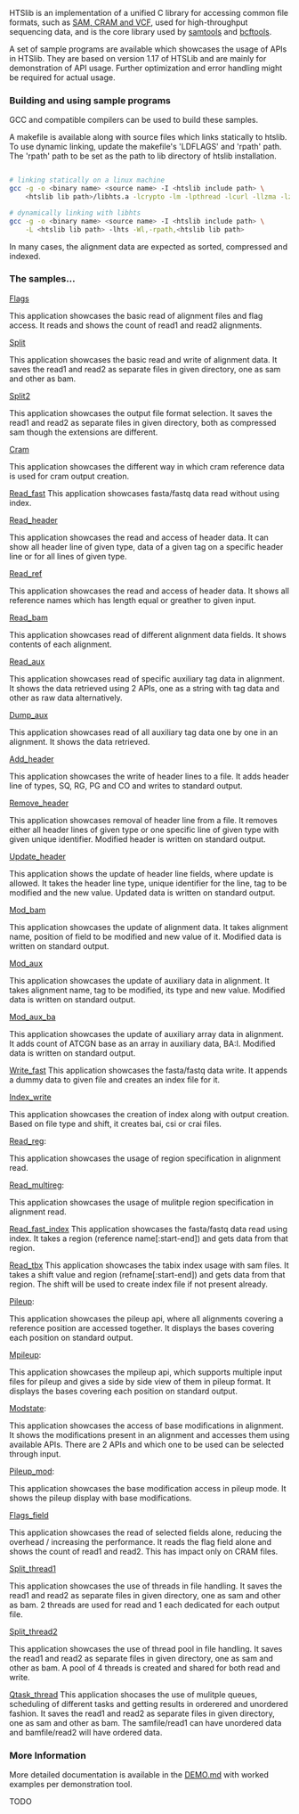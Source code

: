 HTSlib is an implementation of a unified C library for accessing common file
formats, such as [SAM, CRAM and VCF][1], used for high-throughput sequencing
data, and is the core library used by [samtools][2] and [bcftools][3].

A set of sample programs are available which showcases the usage of APIs in HTSlib.
They are based on version 1.17 of HTSLib and are mainly for demonstration of API usage.
Further optimization and error handling might be required for actual usage.


[1]: http://samtools.github.io/hts-specs/
[2]: http://github.com/samtools/samtools
[3]: http://samtools.github.io/bcftools/

### Building and using sample programs

GCC and compatible compilers can be used to build these samples.

A makefile is available along with source files which links statically to
htslib. To use dynamic linking, update the makefile's 'LDFLAGS' and 'rpath'
path. The 'rpath' path to be set as the path to lib directory of htslib
installation.

```sh

# linking statically on a linux machine
gcc -g -o <binary name> <source name> -I <htslib include path> \
    <htslib lib path>/libhts.a -lcrypto -lm -lpthread -lcurl -llzma -lz -lbz2

# dynamically linking with libhts
gcc -g -o <binary name> <source name> -I <htslib include path> \
    -L <htslib lib path> -lhts -Wl,-rpath,<htslib lib path>

```

In many cases, the alignment data are expected as sorted, compressed and
indexed.

### The samples...

[Flags][Flags]

  This application showcases the basic read of alignment files and flag
  access. It reads and shows the count of read1 and read2 alignments.

[Split][Split]

  This application showcases the basic read and write of alignment data. It
  saves the read1 and read2 as separate files in given directory, one as sam
  and other as bam.

[Split2][Split2]

  This application showcases the output file format selection. It saves the
  read1 and read2 as separate files in given directory, both as compressed
  sam though the extensions are different.

[Cram][Cram]

  This application showcases the different way in which cram reference data
  is used for cram output creation.

[Read_fast][Read_fast]
    This application showcases fasta/fastq data read without using index.

[Read_header][Read_header]

  This application showcases the read and access of header data. It can show
  all header line of given type, data of a given tag on a specific header
  line or for all lines of given type.

[Read_ref][Read_ref]

  This application showcases the read and access of header data. It shows
  all reference names which has length equal or greather to given input.

[Read_bam][Read_bam]

  This application showcases read of different alignment data fields. It
  shows contents of each alignment.

[Read_aux][Read_aux]

  This application showcases read of specific auxiliary tag data in
  alignment. It shows the data retrieved using 2 APIs, one as a string with
  tag data and other as raw data alternatively.

[Dump_aux][Dump_aux]

  This application showcases read of all auxiliary tag data one by one in an
  alignment. It shows the data retrieved.

[Add_header][Add_header]

  This application showcases the write of header lines to a file. It adds
  header line of types, SQ, RG, PG and CO and writes to standard output.

[Remove_header][Remove_header]

  This application showcases removal of header line from a file. It removes
  either all header lines of given type or one specific line of given type
  with given unique identifier. Modified header is written on standard
  output.

[Update_header][Update_header]

  This application shows the update of header line fields, where update is
  allowed. It takes the header line type, unique identifier for the line,
  tag to be modified and the new value. Updated data is written on standard
  output.

[Mod_bam][Mod_bam]

  This application showcases the update of alignment data. It takes
  alignment name, position of field to be modified and new value of
  it. Modified data is written on standard output.

[Mod_aux][Mod_aux]

  This application showcases the update of auxiliary data in alignment. It
  takes alignment name, tag to be modified, its type and new value. Modified
  data is written on standard output.

[Mod_aux_ba][Mod_aux_ba]

  This application showcases the update of auxiliary array data in
  alignment. It adds count of ATCGN base as an array in auxiliary data,
  BA:I. Modified data is written on standard output.

[Write_fast][Write_fast]
  This application showcases the fasta/fastq data write. It appends a dummy
  data to given file and creates an index file for it.

[Index_write][Index_write]

  This application showcases the creation of index along with output
  creation. Based on file type and shift, it creates bai, csi or crai files.

[Read_reg][Read_reg]:

  This application showcases the usage of region specification in alignment
  read.

[Read_multireg][Read_multireg]:

  This application showcases the usage of mulitple region specification in
  alignment read.

[Read_fast_index][Read_fast_index]
    This application showcases the fasta/fastq data read using index. It takes
    a region (reference name[:start-end]) and gets data from that region.

[Read_tbx][Read_tbx]
    This application showcases the tabix index usage with sam files. It takes
    a shift value and region (refname[:start-end]) and gets data from that
    region. The shift will be used to create index file if not present already.
    
[Pileup][Pileup]:

  This application showcases the pileup api, where all alignments covering a
  reference position are accessed together. It displays the bases covering
  each position on standard output.

[Mpileup][Mpileup]:

  This application showcases the mpileup api, which supports multiple input
  files for pileup and gives a side by side view of them in pileup
  format. It displays the bases covering each position on standard output.

[Modstate][Modstate]:

  This application showcases the access of base modifications in
  alignment. It shows the modifications present in an alignment and accesses
  them using available APIs. There are 2 APIs and which one to be used can
  be selected through input.

[Pileup_mod][Pileup_mod]:

  This application showcases the base modification access in pileup mode. It
  shows the pileup display with base modifications.

[Flags_field][Flags_field]

  This application showcases the read of selected fields alone, reducing the
  overhead / increasing the performance. It reads the flag field alone and
  shows the count of read1 and read2. This has impact only on CRAM files.

[Split_thread1][Split_thread1]

  This application showcases the use of threads in file handling. It saves
  the read1 and read2 as separate files in given directory, one as sam and
  other as bam. 2 threads are used for read and 1 each dedicated for each
  output file.

[Split_thread2][Split_thread2]

  This application showcases the use of thread pool in file handling. It
  saves the read1 and read2 as separate files in given directory, one as sam
  and other as bam. A pool of 4 threads is created and shared for both read
  and write.

[Qtask_thread][Qtask_thread]
  This application shocases the use of mulitple queues, scheduling of different
  tasks and getting results in orderered and unordered fashion. It saves the
  read1 and read2 as separate files in given directory, one as sam and other
  as bam. The samfile/read1 can have unordered data and bamfile/read2 will have
  ordered data.

### More Information

More detailed documentation is available in the [DEMO.md][DEMO] with worked
examples per demonstration tool.



[Flags]: flags_demo.c
[Split]: split.c
[Split2]: split2.c
[Cram]: cram.c
[Read_fast]: read_fast.c
[Read_header]: read_header.c
[Read_ref]: read_refname.c
[Read_bam]: read_bam.c
[Read_aux]: read_aux.c
[Dump_aux]: dump_aux.c
[Add_header]: add_header.c
[Remove_header]: rem_header.c
[Update_header]: update_header.c
[Mod_bam]: mod_bam.c
[Mod_aux]: mod_aux.c
[Mod_aux_ba]: mod_aux_ba.c
[Write_fast]: write_fast.c
[Index_write]: index_write.c
[Read_reg]: index_reg_read.c
[Read_multireg]: index_multireg_read.c
[Read_fast_index]: read_fast_index.c
[Read_tbx]: read_with_tabix.c
[Pileup]: pileup.c
[Mpileup]: mpileup.c
[Modstate]: modstate.c
[Pileup_mod]: pileup_mod.c
[Flags_field]: flags_htsopt_field.c
[Split_thread1]: split_thread1.c
[Split_thread2]: split_thread2.c
[Qtask_thread]: qtask_thread.c
[DEMO]: DEMO.md

TODO